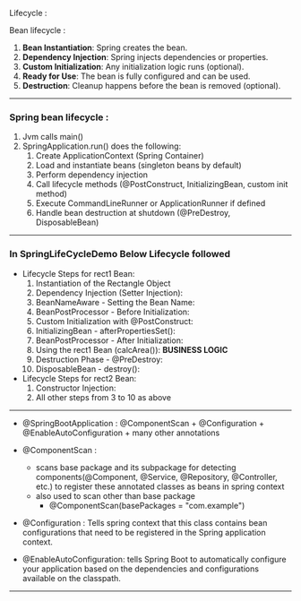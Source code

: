 Lifecycle :

Bean lifecycle :
1. **Bean Instantiation**: Spring creates the bean.
2. **Dependency Injection**: Spring injects dependencies or properties.
3. **Custom Initialization**: Any initialization logic runs (optional).
4. **Ready for Use**: The bean is fully configured and can be used.
5. **Destruction**: Cleanup happens before the bean is removed (optional).


--- 
### Spring bean lifecycle : 

1. Jvm calls main()
2. SpringApplication.run() does the following:
    1. Create ApplicationContext (Spring Container)
    2. Load and instantiate beans (singleton beans by default)
    3. Perform dependency injection
    4. Call lifecycle methods (@PostConstruct, InitializingBean, custom init method)
    5. Execute CommandLineRunner or ApplicationRunner if defined
    6. Handle bean destruction at shutdown (@PreDestroy, DisposableBean)
---

### In  SpringLifeCycleDemo Below Lifecycle followed
-  Lifecycle Steps for rect1 Bean: 
    1. Instantiation of the Rectangle Object
    2. Dependency Injection (Setter Injection):
    3. BeanNameAware - Setting the Bean Name:
    4. BeanPostProcessor - Before Initialization:
    5. Custom Initialization with @PostConstruct:
    6. InitializingBean - afterPropertiesSet():
    7. BeanPostProcessor - After Initialization:
    8. Using the rect1 Bean (calcArea()): **BUSINESS LOGIC** 
    9. Destruction Phase - @PreDestroy:
    10. DisposableBean - destroy():
- Lifecycle Steps for rect2 Bean: 
    1. Constructor Injection: 
    2. All other steps from 3 to 10 as above

    
---
- @SpringBootApplication : @ComponentScan + @Configuration +  @EnableAutoConfiguration + many other annotations

- @ComponentScan : 
    - scans base package and its subpackage for detecting  components(@Component, @Service, @Repository, @Controller, etc.) to register these annotated classes as beans in spring context
    - also used to scan other than base package 
        - @ComponentScan(basePackages = "com.example")
- @Configuration :  Tells spring context that this class contains bean configurations that need to be registered in the Spring application context.

- @EnableAutoConfiguration: tells Spring Boot to automatically configure your application based on the dependencies and configurations available on the classpath.
---





